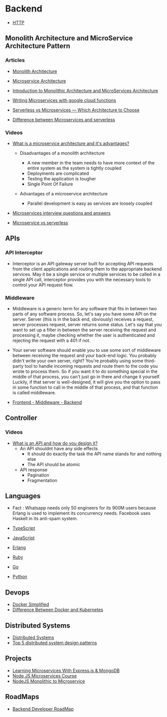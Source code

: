 # Backend

- [HTTP](/Backend/BackendFundamentals/http.md)







## Monolith Architecture and MicroService Architecture Pattern

### Articles 

- [Monolith Architecture](https://microservices.io/patterns/monolithic.html)
- [Microservice Architecture](https://microservices.io/patterns/microservices.html)
- [Introduction to Monolithic Architecture and MicroServices Architecture](https://medium.com/koderlabs/introduction-to-monolithic-architecture-and-microservices-architecture-b211a5955c63)

- [Writing Microservices with google cloud functions](https://medium.com/billie-finanzratgeber/writing-microservices-with-google-cloud-functions-231205d1a94)
- [Serverless vs Microservices — Which Architecture to Choose](https://www.techmagic.co/blog/serverless-vs-microservices-which-architecture-to-choose/)
- [Difference between Microservices and serverless](https://www.geeksforgeeks.org/difference-between-microservices-and-serverless/)

### Videos

- [What is a microservice architecture and it's advantages?](https://www.youtube.com/watch?v=qYhRvH9tJKw)

    - Disadvantages of a monolith architecture 
        - A new member in the team needs to have more context of the entire system as the system is tightly coupled
        - Deployments are complicated
        - Testing the application is tougher
        - Single Point Of Failure

    - Advantages of a microservice architecture
        - Parallel development is easy as services are loosely coupled

- [Microservices interview questions and answers](https://www.youtube.com/watch?v=G0waumbpK48)
- [Microservice vs serverless](https://www.youtube.com/watch?v=xQtyEK5yZFQ)


## APIs

### API Interceptor

- Interceptor is an API gateway server built for accepting API requests from the client applications and routing them to the appropriate backend services. May it be a single service or multiple services to be called in a single API call, interceptor provides you with the necessary tools to control your API request flow.

### Middleware 

- Middleware is a generic term for any software that fits in between two parts of any software process. So, let's say you have some API on the server. Server (this is in the back end, obviously) receives a request, server processes request, server returns some status. Let's say that you want to set up a filter in between the server receiving the request and processing it, maybe checking whether the user is authenticated and rejecting the request with a 401 if not. 
- Your server software should enable you to use some sort of middleware between receiving the request and your back-end logic. You probably didn't write your own server, right? You're probably using some third-party tool to handle incoming requests and route them to the code you wrote to process them. So if you want it to do something special in the middle of that process, you can't just go in there and change it yourself. Luckily, if that server is well-designed, it will give you the option to pass in some function to call in the middle of that process, and that function is called middleware.

- [Frontend - Middleware - Backend](https://www.reddit.com/r/learnwebdev/comments/lwq2go/confused_about_middleware_backend_fullstack/)

## Controller

### Videos

- [What is an API and how do you design it?](https://www.youtube.com/watch?v=_YlYuNMTCc8)
    - An API shouldnt have any side effects 
        - It should do exactly the task the API name stands for and nothing else
        - The API should be atomic
    - API response
        - Pagination
        - Fragmentation

## Languages 

- Fact : Whatsapp needs only 50 engineers for its 900M users because Erlang is used to implement its concurrency needs. Facebook uses Haskell in its anti-spam system.

- [TypeScript](/Backend/Languages/typeScript.md)
- [JavaScript](/Backend/Languages/javascript.md)
- [Erlang]()
- [Ruby]()
- [Go]()
- [Python]()

## Devops
- [Docker Simplified](https://www.freecodecamp.org/news/docker-simplified-96639a35ff36/)
- [Difference Between Docker and Kubernetes](https://containerjournal.com/editorial-calendar/best-of-2021/whats-the-difference-between-docker-and-kubernetes/)

## Distributed Systems

- [Distributed Systems](https://www.youtube.com/watch?v=cQP8WApzIQQ&list=PLrw6a1wE39_tb2fErI4-WkMbsvGQk9_UB)
- [Top 5 distributed system design patterns](https://www.educative.io/blog/distributed-system-design-patterns)


## Projects     


- [Learning Microservices With Express.js & MongoDB](https://www.youtube.com/watch?v=gF8IYisXByw&list=PLDmvslp_VR0xZGhJHMjy5dozCDJYZK6W-)
- [Node JS Microservices Course](https://www.youtube.com/watch?v=UxoklNY7L30&list=PLIGDNOJWiL182j1bD_nQm-SxARR5s977O&index=1)
- [NodeJS Monolithic to Microservice](https://www.youtube.com/watch?v=EXDkgjU8DDU)

## RoadMaps

- [Backend Developer RoadMap](https://roadmap.sh/backend)